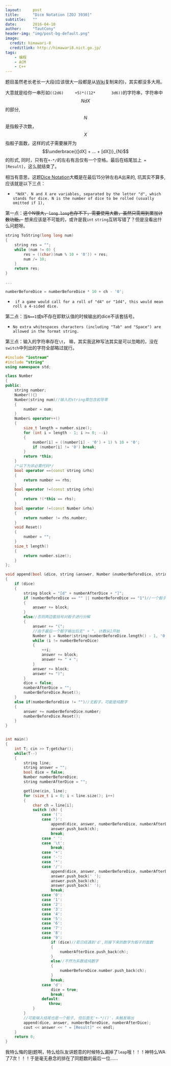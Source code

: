 ```yaml
---
layout:     post
title:      "Dice Notation [ZOJ 3930]"
subtitle:   ""
date:       2016-04-10
author:     "TautCony"
header-img: "img/post-bg-default.png"
image:
  credit: himawari-8
  creditlink: http://himawari8.nict.go.jp/
tags:
    - 编程
    - ACM
    - C++
---
```


题目虽然老长老长一大段(应该很大一段都是从[Wiki](https://en.wikipedia.org/wiki/Dice_notation)复制来的)，其实都没多大用。

<!--more-->

大意就是给你一串形如`((2d6)     +5)*((12*       3d6))`的字符串，字符串中$$NdX$$的部分, $$N$$是指骰子次数，$$X$$指骰子面数，这样的式子需要展开为$$\underbrace{([dX] + … + [dX])}_{N}$$的形式, 同时，只有在`+-*/`的左右有且仅有一个空格。最后在结尾加上` = [Result]`，这么就结束了。

相当有意思，这题[Dice Notation](https://zoj.pintia.cn/problem-sets/91827364500/problems/91827370034)大概是在最后15分钟左右A出来的, 坑其实不算多, 应该就是以下三点：

- ` "NdX". N and X are variables, separated by the letter "d", which stands for dice. N is the number of dice to be rolled (usually omitted if 1),`

第一点：~~这个N很大，`long long`也存不下，需要使用大数，虽然只需用到累加计数功能。~~ 想来应该是不可能的，或许是我`int` `string`互转写错了？但是没看出什么问题呀。

```cpp
string ToString(long long num)
{
    string res = "";
    while (num != 0) {
        res = ((char)(num % 10 + '0')) + res;
        num /= 10;
    }
    return res;
}

...

numberBeforeDice = numberBeforeDice * 10 + ch - '0';

```

- ` if a game would call for a roll of "d4" or "1d4", this would mean roll a 4-sided dice.`

第二点：当`N==1`或`N`不存在即默认值的时候输出的dice不该套括号。

- `No extra whitespaces characters (including "Tab" and "Space") are allowed in the format string.`

第三点：输入的字符串存在`\t`， 嘛，其实我这种写法其实是可以忽略的，没在`switch`中列出的字符全部略过就行。


```cpp
#include "iostream"
#include "string"
using namespace std;

class Number
{
public:
    string number;
    Number(){}
    Number(string num)//输入的string需包含前导零
    {
        number = num;
    }
    Number& operator++()
    {
        size_t length = number.size();
        for (int i = length - 1; i >= 0; --i)
        {
            number[i] = ((number[i] - '0') + 1) % 10 + '0';
            if (number[i] != '0') break;
        }
        return *this;
    }
    /*以下为非必需代码*/
    bool operator ==(const string &rhs)
    {
        return number == rhs;
    }
    bool operator !=(const string &rhs)
    {
        return !(*this == rhs);
    }
    bool operator !=(const Number &rhs)
    {
        return number != rhs.number;
    }
    void Reset()
    {
        number = "";
    }
    size_t length()
    {
        return number.size();
    }
};

void append(bool &dice, string &answer, Number &numberBeforeDice, string &numberAfterDice)
{
    if (dice)
    {
        string block = "[d" + numberAfterDice + "]";
        if (numberBeforeDice == "" || numberBeforeDice == "1")//一个骰子特判
        {
            answer += block;
        }
        else//否则两边套括号对骰子进行分解
        {
            answer += "(";
            //由于最后一个骰子输出后无" + ", 计数从1开始
            Number i = Number(string(numberBeforeDice.length() - 1, '0') + "1");
            while (i != numberBeforeDice)
            {
                ++i;
                answer += block;
                answer += " + ";
            }
            answer += block;
            answer += ")";
        }
        dice = false;
        numberAfterDice = "";
        numberBeforeDice.Reset();
    }
    else if(numberBeforeDice != "")//无骰子，可能是纯数字
    {
        answer += numberBeforeDice.number;
        numberBeforeDice.Reset();
    }
}


int main()
{
    int T; cin >> T;getchar();
    while(T--)
    {
        string line;
        string answer = "";
        bool dice = false;
        Number numberBeforeDice;
        string numberAfterDice = "";

        getline(cin, line);
        for (size_t i = 0; i < line.size(); i++)
        {
            char ch = line[i];
            switch (ch) {
                case '(':
                case ')':
                    append(dice, answer, numberBeforeDice, numberAfterDice);
                    answer.push_back(ch);
                    break;
                case ' ':
                case '\t':
                    break;
                case '+':
                case '-':
                case '*':
                case '/':
                    append(dice, answer, numberBeforeDice, numberAfterDice);
                    answer.push_back(' ');
                    answer.push_back(ch);
                    answer.push_back(' ');
                    break;
                case '0':
                case '1':
                case '2':
                case '3':
                case '4':
                case '5':
                case '6':
                case '7':
                case '8':
                case '9':
                    if (dice)//若已经遇到'd',则接下来的数字为骰子的面数
                    {
                        numberAfterDice.push_back(ch);
                    }
                    else//不然为系数或纯数字
                    {
                        numberBeforeDice.number.push_back(ch);
                    }
                    break;
                case 'd':
                    dice = true;
                    break;
                default:
                   throw;
            }
        }
        //可能输入结尾也是一个骰子, 但后面无'+-*/()'，未触发输出
        append(dice, answer, numberBeforeDice, numberAfterDice);
        cout << answer << " = [Result]" << endl;
    }
    return 0;
}
```

我特么悔的是[I](http://acm.zju.edu.cn/onlinejudge/showProblem.do?problemId=5695)题啊，特么给队友讲题意的时候特么漏掉了`leap`哦！！！神特么WA了7次！！！于是毫无悬念的排在了同题数的最后一位……
